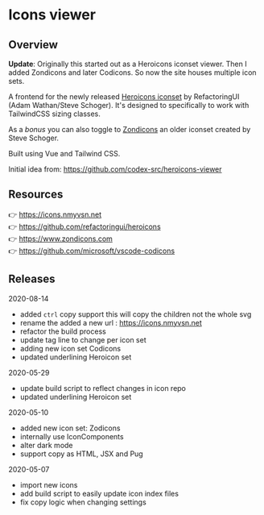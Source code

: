 # Icons viewer

## Overview

**Update**: Originally this started out as a Heroicons iconset viewer. Then I added Zondicons and later Codicons. So now the site houses multiple icon sets.

A frontend for the newly released [Heroicons iconset](https://github.com/refactoringui/heroicons) by RefactoringUI (Adam Wathan/Steve Schoger). It's designed to specifically to work with TailwindCSS sizing classes.

As a *bonus* you can also toggle to [Zondicons](http://www.zondicons.com/icons.html) an older iconset created by Steve Schoger.

Built using Vue and Tailwind CSS.

Initial idea from: https://github.com/codex-src/heroicons-viewer

## Resources 

👉 https://icons.nmyvsn.net<br />
👉 https://github.com/refactoringui/heroicons<br />
👉 https://www.zondicons.com<br />
👉 https://github.com/microsoft/vscode-codicons<br />

## Releases

2020-08-14
- added `ctrl` copy support this will copy the children not the whole svg
- rename the added a new url : https://icons.nmyvsn.net
- refactor the build process
- update tag line to change per icon set
- adding new icon set Codicons
- updated underlining Heroicon set 

2020-05-29

- update build script to reflect changes in icon repo
- updated underlining Heroicon set 

2020-05-10
- added new icon set: Zodicons
- internally use IconComponents
- alter dark mode
- support copy as HTML, JSX and Pug

2020-05-07
- import new icons
- add build script to easily update icon index files
- fix copy logic when changing settings

